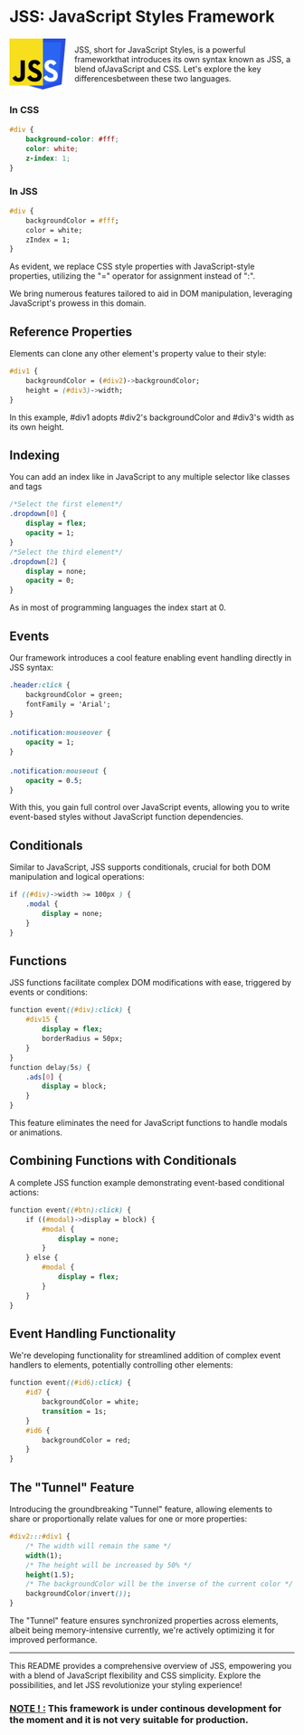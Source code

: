 # JSS: JavaScript Styles Framework

 <div style="display:flex; align-items:center;gap:15px;">
    <img style="display:inline-block" src="./images/JSS.png" alt="JSS Logo" width="100px" height="90px"/>

<p style="display:inline-block">JSS, short for JavaScript Styles, is a powerful frameworkthat  introduces its own syntax known as JSS, a blend ofJavaScript    and CSS. Let's explore the key differencesbetween these two   languages.</p>
</div>


### In CSS
```css
#div {
    background-color: #fff;
    color: white;
    z-index: 1;
}
```

### In JSS
```css
#div {
    backgroundColor = #fff;
    color = white;
    zIndex = 1;
}
```

As evident, we replace CSS style properties with JavaScript-style properties, utilizing the "=" operator for assignment instead of ":".

We bring numerous features tailored to aid in DOM manipulation, leveraging JavaScript's prowess in this domain.

## Reference Properties

Elements can clone any other element's property value to their style:

```css
#div1 {
    backgroundColor = (#div2)->backgroundColor;
    height = (#div3)->width;
}
```

In this example, #div1 adopts #div2's backgroundColor and #div3's width as its own height.

## Indexing

You can add an index like in JavaScript to any multiple selector like classes and tags

```css
/*Select the first element*/
.dropdown[0] {
    display = flex;
    opacity = 1;
}
/*Select the third element*/
.dropdown[2] {
    display = none;
    opacity = 0;
}
```

As in most of programming languages the index start at 0.

## Events

Our framework introduces a cool feature enabling event handling directly in JSS syntax:

```css
.header:click {
    backgroundColor = green;
    fontFamily = 'Arial';
}

.notification:mouseover {
    opacity = 1;
}

.notification:mouseout {
    opacity = 0.5;
}
```

With this, you gain full control over JavaScript events, allowing you to write event-based styles without JavaScript function dependencies.

## Conditionals

Similar to JavaScript, JSS supports conditionals, crucial for both DOM manipulation and logical operations:

```css
if ((#div)->width >= 100px ) {
    .modal {
        display = none;
    }
}
```

## Functions

JSS functions facilitate complex DOM modifications with ease, triggered by events or conditions:

```css
function event((#div):click) {
    #div15 {
        display = flex;
        borderRadius = 50px;
    }
}
function delay(5s) {
    .ads[0] {
        display = block;
    }
}
```

This feature eliminates the need for JavaScript functions to handle modals or animations.

## Combining Functions with Conditionals

A complete JSS function example demonstrating event-based conditional actions:

```css
function event((#btn):click) {
    if ((#modal)->display = block) {
        #modal {
            display = none;
        }
    } else {
        #modal {
            display = flex;
        }
    }
}
```

## Event Handling Functionality

We're developing functionality for streamlined addition of complex event handlers to elements, potentially controlling other elements:

```css
function event((#id6):click) {
    #id7 {
        backgroundColor = white;
        transition = 1s;
    }
    #id6 {
        backgroundColor = red;
    }
}
```

## The "Tunnel" Feature

Introducing the groundbreaking "Tunnel" feature, allowing elements to share or proportionally relate values for one or more properties:

```css
#div2:::#div1 {
    /* The width will remain the same */
    width(1);
    /* The height will be increased by 50% */
    height(1.5);
    /* The backgroundColor will be the inverse of the current color */
    backgroundColor(invert());
}
```

The "Tunnel" feature ensures synchronized properties across elements, albeit being memory-intensive currently, we're actively optimizing it for improved performance.

---

This README provides a comprehensive overview of JSS, empowering you with a blend of JavaScript flexibility and CSS simplicity. Explore the possibilities, and let JSS revolutionize your styling experience!

### [NOTE ! :]() This framework is under continous development for the moment and it is not very suitable for production.